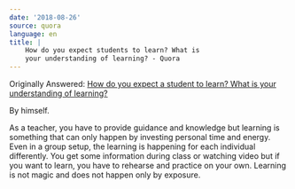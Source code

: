 ```yaml
---
date: '2018-08-26'
source: quora
language: en
title: |
    How do you expect students to learn? What is
    your understanding of learning? - Quora
---
```


Originally Answered: [How do you expect a student to learn? What is your
understanding of
learning?](http://quora.com/How-do-you-expect-a-student-to-learn-What-is-your-understanding-of-learning-2?no_redirect=1)

By himself.

As a teacher, you have to provide guidance and knowledge but learning is
something that can only happen by investing personal time and energy.
Even in a group setup, the learning is happening for each individual
differently. You get some information during class or watching video but
if you want to learn, you have to rehearse and practice on your own.
Learning is not magic and does not happen only by exposure.
